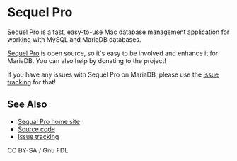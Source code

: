 
# Sequel Pro

[Sequel Pro](https://www.sequelpro.com) is a fast, easy-to-use Mac database management application for working with MySQL and MariaDB databases.


[Sequel Pro](https://www.sequelpro.com) is open source, so it's easy to be involved and enhance it for MariaDB. You can also help by donating to the project!


If you have any issues with Sequel Pro on MariaDB, please use the [issue tracking](https://github.com/sequelpro/sequelpro/issues) for that!


## See Also


* [Sequal Pro home site](https://www.sequelpro.com)
* [Source code](https://github.com/sequelpro)
* [Issue tracking](https://github.com/sequelpro/sequelpro/issues)


CC BY-SA / Gnu FDL

